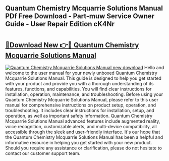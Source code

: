 ## Quantum Chemistry Mcquarrie Solutions Manual PDf Free Download - Part-muw Service Owner Guide - User Repair Edition cK4Nr

# <h2><a href="http://bc82314.oget.top/?id=Quantum+Chemistry+Mcquarrie+Solutions+Manual">🔗Download New 👉🔴 Quantum Chemistry Mcquarrie Solutions Manual</a></h2>

[![Quantum Chemistry Mcquarrie Solutions Manual new download](https://i.imgur.com/5g1atiW.png)](http://bc82314.oget.top/?id=Quantum+Chemistry+Mcquarrie+Solutions+Manual)
Hello and welcome to the user manual for your newly unboxed Quantum Chemistry Mcquarrie Solutions Manual. This guide is designed to help you get started with your product and provide you with a thorough understanding of its features, functions, and capabilities. You will find clear instructions for installation, operation, maintenance, and troubleshooting. Before using your Quantum Chemistry Mcquarrie Solutions Manual, please refer to this user manual for comprehensive instructions on product setup, operation, and troubleshooting. It includes clear instructions for installation, setup, and operation, as well as important safety information. Quantum Chemistry Mcquarrie Solutions Manual advanced features include augmented reality, voice recognition, customizable alerts, and multi-device compatibility, all accessible through the sleek and user-friendly interface. It's our hope that the Quantum Chemistry Mcquarrie Solutions Manual has been a helpful and informative resource in helping you get started with your new product. Should you require any assistance or clarification, please do not hesitate to contact our customer support team.
